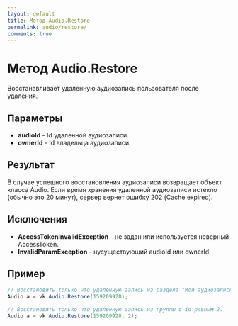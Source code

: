 ```yaml
---
layout: default
title: Метод Audio.Restore
permalink: audio/restore/
comments: true
---
```

# Метод Audio.Restore
Восстанавливает удаленную аудиозапись пользователя после удаления.

## Параметры
+ **audioId** - Id удаленной аудиозаписи.
+ **ownerId** - Id владельца аудиозаписи.

## Результат
В случае успешного восстановления аудиозаписи возвращает объект класса Audio. Если время хранения удаленной аудиозаписи истекло (обычно это 20 минут), сервер вернет ошибку 202 (Cache expired).

## Исключения
+ **AccessTokenInvalidException** - не задан или используется неверный AccessToken.
+ **InvalidParamException** - нусуществующий audioId или ownerId.

## Пример
```csharp
// Восстановить только что удаленную запись из раздела "Мои аудиозаписи".
Audio a = vk.Audio.Restore(159209928);

// Восстановить только что удаленную запись из группы с id равным 2.
Audio a = vk.Audio.Restore(159209928, 2);
```